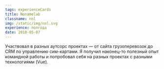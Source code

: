 ```yaml
---
tags: experienceCards
title: Nonamelab
classname: nnl
img: /static/img/nnl.svg
experience: полгода
date: 2018-05-07
---
```

Участвовал в разных аутсорс проектах — от сайта грузоперевозок до 
CRM по управлению сим-картами. Я получил наконец-то полезный опыт
командной работы и попробовал себя на разных проектах с разными технологиями (Vue).
